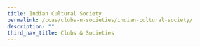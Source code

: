 ```yaml
---
title: Indian Cultural Society
permalink: /ccas/clubs-n-societies/indian-cultural-society/
description: ""
third_nav_title: Clubs & Societies
---
```

